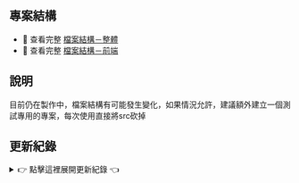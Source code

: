 ## 專案結構
- 📁 查看完整 [檔案結構－整體](./docs/檔案結構－整體.txt)
- 📁 查看完整 [檔案結構－前端](./docs/檔案結構－前端.txt)


## 說明

目前仍在製作中，檔案結構有可能發生變化，如果情況允許，建議額外建立一個測試專用的專案，每次使用直接將src砍掉


## 更新紀錄

<details>
<summary>👉 點擊這裡展開更新紀錄 👈</summary>

<hr>

<details>
<summary>0528｜登入Vue頁面CSS重製完成</summary>

- **新增**
  - 會員專區HTML轉Vue完成
  - 資料庫的會員資料表初期設計
- **更新**
  - 登入頁面響應式完成

</details>

<details>
<summary>0527｜登入與註冊Vue頁面CSS重製(未完成)</summary>

- **更新**
  - 登入頁面歡迎區響應式完成、登入區未調整
  - 註冊頁面響應式重製完成

</details>

<details>
<summary>0526｜登入頁面CSS重製(未完成)</summary>

- **新增**
  - CSS響應式標準模板(感謝尤乙淳同學提供的樣板)
- **更新**
  - 開始將登入頁面的CSS完全重製，目前進度到設定版面寬度

</details>

<details>
<summary>0525｜會員專區HTML設計完成</summary>

- **新增**
  - 完整書籍資料EXCEL表格
- **更新**
  - 會員頁面完整設計完成，但只實裝個人設定分區

</details>

<details>
<summary>0524｜會員介面設定功能初期設計</summary>

- **新增**
  - 完整書籍資料EXCEL表格
- **更新**
  - 會員頁面設定區HTML設計

</details>

<details>
<summary>0523｜檔案結構重構與建立會員VUE</summary>

- **新增**
  - Vue會員頁面簡易建立完成
  - 會員頁面功能HTML功能規劃
  - 通用浮窗元件
- **更新**
  - 檔案結構整體重構
  - 登入區引用新增22條名言作者

</details>

<details>
<summary>0522｜註冊頁面驗證條件完善與響應式精修</summary>

- **更新**
  - 註冊頁面響應式設計細微調整並美化
  - 驗證條件細條規則與提示詞
  - 註冊步驟元件所有文字整理至 data.message 集中管理

</details>

<details>
<summary>0521｜註冊頁面完成元件化、驗證條件與響應式</summary>

- **更新**
  - 註冊頁面完成元件化
  - 註冊頁面基本驗證功能完成
  - 註冊頁面基本響應式設計完成

</details>

<details>
<summary>0520｜註冊頁面Step1完成元件化與驗證條件</summary>

- **更新**
  - 註冊頁面的 Step1 完成元件化
  - Step1 的帳號、密碼、重複密碼的驗證功能完成

</details>

<details>
<summary>0519｜更新字體與 VUE 註冊頁面元件化 (未完成)</summary>

- **新增**
  - src新增王翰宗開源系列字體(根目錄有設捷徑)
- **更新**
  - 註冊頁面嘗試元件化，但尚未完成

</details>

<details>
<summary>0518｜會員專區 WEB 與 登入註冊 VUE</summary>

- **新增**
  - 會員專區初步功能完成
  - 增加 檔案結構與待更新 備忘文件
- **更新**
  - 將 登入與註冊 轉成VUE寫法(src資料夾)

</details>

<details>
#<summary>0517｜註冊與登入頁面 - WEB 初版</summary>

- **新增**
  - 登入頁面大致效果展示
  - 註冊頁面簡易流程展示(未完成)
  - 使用 Themes.css 來統一管理主題顏色

</details>

</details>